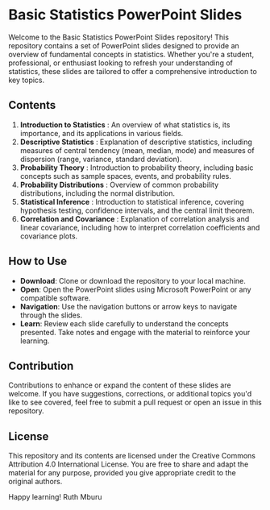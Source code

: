 # Basic Statistics PowerPoint Slides
Welcome to the Basic Statistics PowerPoint Slides repository! This repository contains a set of PowerPoint slides designed to provide an overview of fundamental concepts in statistics. Whether you're a student, professional, or enthusiast looking to refresh your understanding of statistics, these slides are tailored to offer a comprehensive introduction to key topics.
## Contents
1. **Introduction to Statistics** : An overview of what statistics is, its importance, and its applications in various fields.
2. **Descriptive Statistics** : Explanation of descriptive statistics, including measures of central tendency (mean, median, mode) and measures of dispersion (range, variance, standard deviation).
3. **Probability Theory** : Introduction to probability theory, including basic concepts such as sample spaces, events, and probability rules.
4. **Probability Distributions** : Overview of common probability distributions, including the normal distribution.
5. **Statistical Inference** : Introduction to statistical inference, covering hypothesis testing, confidence intervals, and the central limit theorem.
6. **Correlation and Covariance** : Explanation of correlation analysis and linear covariance, including how to interpret correlation coefficients and covariance plots.
## How to Use
* **Download**: Clone or download the repository to your local machine.
* **Open**: Open the PowerPoint slides using Microsoft PowerPoint or any compatible software.
* **Navigation**: Use the navigation buttons or arrow keys to navigate through the slides.
* **Learn**: Review each slide carefully to understand the concepts presented. Take notes and engage with the material to reinforce your learning.
## Contribution
Contributions to enhance or expand the content of these slides are welcome. If you have suggestions, corrections, or additional topics you'd like to see covered, feel free to submit a pull request or open an issue in this repository.

## License
This repository and its contents are licensed under the Creative Commons Attribution 4.0 International License. You are free to share and adapt the material for any purpose, provided you give appropriate credit to the original authors.

Happy learning!
Ruth Mburu
